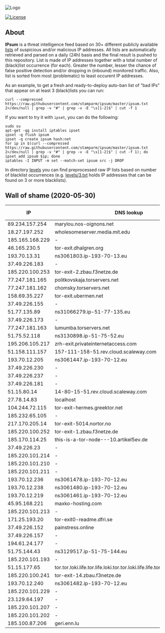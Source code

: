 ![Logo](https://i.imgur.com/PyKLAe7.png)

[![License](https://img.shields.io/badge/license-Public_domain-red.svg)](https://wiki.creativecommons.org/wiki/Public_domain)

About
----

**IPsum** is a threat intelligence feed based on 30+ different publicly available [lists](https://github.com/stamparm/maltrail) of suspicious and/or malicious IP addresses. All lists are automatically retrieved and parsed on a daily (24h) basis and the final result is pushed to this repository. List is made of IP addresses together with a total number of (black)list occurrence (for each). Greater the number, lesser the chance of false positive detection and/or dropping in (inbound) monitored traffic. Also, list is sorted from most (problematic) to least occurent IP addresses.

As an example, to get a fresh and ready-to-deploy auto-ban list of "bad IPs" that appear on at least 3 (black)lists you can run:

```
curl --compressed https://raw.githubusercontent.com/stamparm/ipsum/master/ipsum.txt 2>/dev/null | grep -v "#" | grep -v -E "\s[1-2]$" | cut -f 1
```

If you want to try it with `ipset`, you can do the following:

```
sudo su
apt-get -qq install iptables ipset
ipset -q flush ipsum
ipset -q create ipsum hash:net
for ip in $(curl --compressed https://raw.githubusercontent.com/stamparm/ipsum/master/ipsum.txt 2>/dev/null | grep -v "#" | grep -v -E "\s[1-2]$" | cut -f 1); do ipset add ipsum $ip; done
iptables -I INPUT -m set --match-set ipsum src -j DROP
```

In directory [levels](levels) you can find preprocessed raw IP lists based on number of blacklist occurrences (e.g. [levels/3.txt](levels/3.txt) holds IP addresses that can be found on 3 or more blacklists).

Wall of shame (2020-05-30)
----

|IP|DNS lookup|Number of (black)lists|
|---|---|--:|
89.234.157.254|marylou.nos-oignons.net|9
18.27.197.252|wholesomeserver.media.mit.edu|9
185.165.168.229|-|9
46.165.230.5|tor-exit.dhalgren.org|9
193.70.13.31|ns3061803.ip-193-70-13.eu|9
37.49.226.183|-|8
185.220.100.253|tor-exit-2.zbau.f3netze.de|8
77.247.181.165|politkovskaja.torservers.net|8
77.247.181.162|chomsky.torservers.net|8
158.69.35.227|tor-exit.ubermen.net|8
37.49.226.155|-|8
51.77.135.89|ns31066279.ip-51-77-135.eu|8
37.49.226.173|-|8
77.247.181.163|lumumba.torservers.net|8
51.75.52.118|ns3130898.ip-51-75-52.eu|8
195.206.105.217|zrh-exit.privateinternetaccess.com|8
51.158.111.157|157-111-158-51.rev.cloud.scaleway.com|8
193.70.12.205|ns3061447.ip-193-70-12.eu|8
37.49.226.230|-|7
37.49.226.237|-|7
37.49.226.181|-|7
51.15.80.14|14-80-15-51.rev.cloud.scaleway.com|7
27.78.14.83|localhost|7
104.244.72.115|tor-exit-hermes.greektor.net|7
185.232.65.105|-|7
217.170.205.14|tor-exit-5014.nortor.no|7
185.220.100.252|tor-exit-1.zbau.f3netze.de|7
185.170.114.25|this-is-a-tor-node---10.artikel5ev.de|7
37.49.226.23|-|7
185.220.101.214|-|7
185.220.101.210|-|7
185.220.101.211|-|7
193.70.12.236|ns3061478.ip-193-70-12.eu|7
193.70.12.238|ns3061480.ip-193-70-12.eu|7
193.70.12.219|ns3061461.ip-193-70-12.eu|7
45.95.168.221|maxko-hosting.com|7
185.220.101.213|-|7
171.25.193.20|tor-exit0-readme.dfri.se|7
37.49.226.152|painstress.online|7
37.49.226.157|-|7
194.61.24.177|-|7
51.75.144.43|ns3129517.ip-51-75-144.eu|7
185.220.101.193|-|7
51.15.177.65|tor.tor.loki.life.tor.life.loki.tor.tor.loki.life.life.tor.life.loki.tor.loki.life|7
185.220.100.241|tor-exit-14.zbau.f3netze.de|7
193.70.12.240|ns3061482.ip-193-70-12.eu|7
185.220.101.229|-|7
23.129.64.197|-|7
185.220.101.207|-|7
185.220.101.202|-|7
185.100.87.206|geri.enn.lu|7
